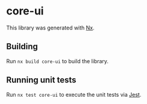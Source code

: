# core-ui

This library was generated with [Nx](https://nx.dev).

## Building

Run `nx build core-ui` to build the library.

## Running unit tests

Run `nx test core-ui` to execute the unit tests via [Jest](https://jestjs.io).
